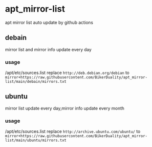 # apt_mirror-list
apt mirror list auto update by github actions
## debain
mirror list and mirror info update every day
### usage
/apt/etc/sources.list
replace
`http://deb.debian.org/debian`
to
`mirror+https://raw.githubusercontent.com/BikerDuality/apt_mirror-list/main/debain/mirrors.txt`
## ubuntu
mirror list update every day,mirror info update every month
### usage
/apt/etc/sources.list
replace
`http://archive.ubuntu.com/ubuntu/`
to
`mirror+https://raw.githubusercontent.com/BikerDuality/apt_mirror-list/main/ubuntu/mirrors.txt`
